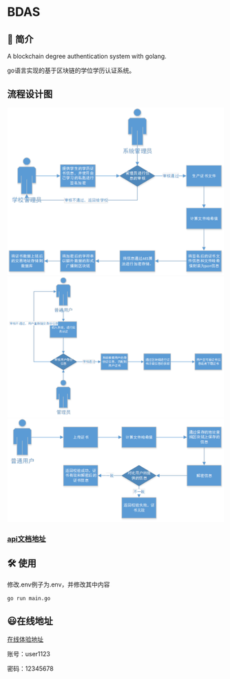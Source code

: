 # BDAS


## 📖 简介

A blockchain degree authentication system with golang.

go语言实现的基于区块链的学位学历认证系统。
## 流程设计图

![流程图1](/1.png)
![流程图2](/2.png)
![流程图3](/3.png)


### [api文档地址](https://documenter.getpostman.com/view/8122584/TW6tNAck)

## 🛠 使用

修改.env例子为.env，并修改其中内容

```
go run main.go
```

## 😃在线地址

[在线体验地址](https://bdas.xiaosiro.cn/)

账号：user1123

密码：12345678